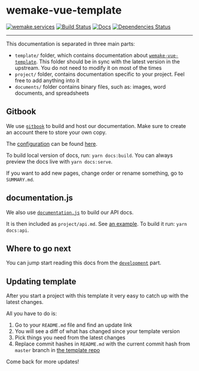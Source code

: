 # wemake-vue-template

[![wemake.services](https://img.shields.io/badge/style-wemake.services-green.svg?label=&logo=data%3Aimage%2Fpng%3Bbase64%2CiVBORw0KGgoAAAANSUhEUgAAABAAAAAQCAMAAAAoLQ9TAAAABGdBTUEAALGPC%2FxhBQAAAAFzUkdCAK7OHOkAAAAbUExURQAAAAAAAAAAAAAAAAAAAAAAAAAAAAAAAP%2F%2F%2F5TvxDIAAAAIdFJOUwAjRA8xXANAL%2Bv0SAAAADNJREFUGNNjYCAIOJjRBdBFWMkVQeGzcHAwksJnAPPZGOGAASzPzAEHEGVsLExQwE7YswCb7AFZSF3bbAAAAABJRU5ErkJggg%3D%3D)](http://wemake.services) [![Build Status](https://travis-ci.org/wemake-services/wemake-vue-template.svg?branch=master)](https://travis-ci.org/wemake-services/wemake-vue-template) [![Docs](https://img.shields.io/badge/docs-success-brightgreen.svg)](https://wemake-services.gitbook.io/wemake-vue-template/) [![Dependencies Status](https://img.shields.io/badge/dependencies-up%20to%20date-brightgreen.svg)](https://github.com/wemake-services/wemake-vue-template/pulls?utf8=%E2%9C%93&q=is%3Apr%20author%3Aapp%2Fdependabot)

---

This documentation is separated in three main parts:

- `template/` folder, which contains documentation about [`wemake-vue-template`](https://github.com/wemake-services/wemake-vue-template). This folder should be in sync with the latest version in the upstream. You do not need to modify it on most of the times
- `project/` folder, contains documentation specific to your project. Feel free to add anything into it
- `documents/` folder contains binary files, such as: images, word documents, and spreadsheets


## Gitbook

We use [`gitbook`](https://github.com/GitbookIO/gitbook) to build and host our documentation.
Make sure to create an account there to store your own copy.

The [configuration](https://toolchain.gitbook.com/config.html) can be found [here](https://github.com/wemake-services/wemake-vue-template/blob/master/book.json).

To build local version of docs, run: `yarn docs:build`.
You can always preview the docs live with `yarn docs:serve`.

If you want to add new pages, change order or rename something, go to `SUMMARY.md`.


## documentation.js

We also use [`documentation.js`](https://github.com/documentationjs/documentation) to build our API docs.

It is then included as `project/api.md`. See [an example](api.md).
To build it run: `yarn docs:api`.


## Where to go next

You can jump start reading this docs 
from the [`development`](development.md) part.


## Updating template

After you start a project with this template 
it very easy to catch up with the latest changes.

All you have to do is:

1. Go to your `README.md` file and find an update link
2. You will see a diff of what has changed since your template version
3. Pick things you need from the latest changes
4. Replace commit hashes in `README.md` with the current commit hash from `master` branch in [the template repo](https://github.com/wemake-services/wemake-vue-template)

Come back for more updates!
